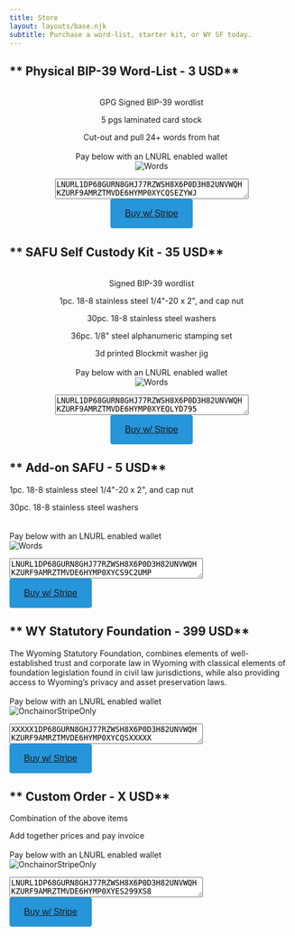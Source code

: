 ```yaml
---
title: Store
layout: layouts/base.njk
subtitle: Purchase a word-list, starter kit, or WY SF today.
---
```


## <a id="list"></a>**   Physical BIP-39 Word-List - 3 USD**
<br>
<center>
GPG Signed BIP-39 wordlist

5 pgs laminated card stock

Cut-out and pull 24+ words from hat
<br><br>
Pay below with an LNURL enabled wallet
<br>
![Words](/images/1.png)
<br>
<textarea id="p1" rows="2" cols="40">
LNURL1DP68GURN8GHJ77RZWSH8X6P0D3H82UNVWQHKZURF9AMRZTMVDE6HYMP0XYCQSEZYWJ
</textarea>
<br>
<button type="submit" name="stripe" style="min-width:146px; min-height:40px; border-radius: 4px;border-style: none;background-color: #2795DA;" alt="Buy with Stripe"><span style="color:#fff"><p style="font-size:16px"><a href="https://buy.stripe.com/dR69EwafY727c5aeUV">Buy w/ Stripe</a></p></span>
</button>
</center>

## <a id="kit"></a>**   SAFU Self Custody Kit - 35 USD**
<br>
<center>
Signed BIP-39 wordlist

1pc. 18-8 stainless steel 1/4"-20 x 2", and cap nut

30pc. 18-8 stainless steel washers 

36pc. 1/8" steel alphanumeric stamping set

3d printed Blockmit washer jig
<br><br>
Pay below with an LNURL enabled wallet
<br>
![Words](/images/2.png)
<br>
<textarea id="p1" rows="2" cols="40">
LNURL1DP68GURN8GHJ77RZWSH8X6P0D3H82UNVWQHKZURF9AMRZTMVDE6HYMP0XYEQLYD795
</textarea>
<br>
<button type="submit" name="stripe" style="min-width:146px; min-height:40px; border-radius: 4px;border-style: none;background-color: #2795DA;" alt="Buy with Stripe"><span style="color:#fff"><p style="font-size:16px"><a href="https://buy.stripe.com/cN203WafYbinfhmeUW">Buy w/ Stripe</a></p></span>
</button>
</center>

## <a id="safu"></a>**   Add-on SAFU - 5 USD**

1pc. 18-8 stainless steel 1/4"-20 x 2", and cap nut

30pc. 18-8 stainless steel washers  
<br><br>
Pay below with an LNURL enabled wallet
<br>
![Words](/images/3.png)
<br>
<textarea id="p1" rows="2" cols="40">
LNURL1DP68GURN8GHJ77RZWSH8X6P0D3H82UNVWQHKZURF9AMRZTMVDE6HYMP0XYCS9C2UMP
</textarea>
<br>
<button type="submit" name="stripe" style="min-width:146px; min-height:40px; border-radius: 4px;border-style: none;background-color: #2795DA;" alt="Buy with Stripe"><span style="color:#fff"><p style="font-size:16px"><a href="https://buy.stripe.com/28o9Ew2Nwcmr2uA6or">Buy w/ Stripe</a></p></span>
</button>
</center>

## <a id="wysf"></a>**   WY Statutory Foundation - 399 USD**
The Wyoming Statutory Foundation, combines elements of well- established trust and corporate law in Wyoming with classical elements of foundation legislation found in civil law jurisdictions, while also providing access to Wyoming’s privacy and asset preservation laws.
<br><br>
Pay below with an LNURL enabled wallet
<br>
![OnchainorStripeOnly](/images/99.png)
<br>
<textarea id="p1" rows="2" cols="40">
XXXXX1DP68GURN8GHJ77RZWSH8X6P0D3H82UNVWQHKZURF9AMRZTMVDE6HYMP0XYCQSXXXXX
</textarea>
<br>
<button type="submit" name="stripe" style="min-width:146px; min-height:40px; border-radius: 4px;border-style: none;background-color: #2795DA;" alt="Buy with Stripe"><span style="color:#fff"><p style="font-size:16px"><a href="https://buy.stripe.com/9AQcQIfAifyDedi4gk">Buy w/ Stripe</a></p></span>
</button>
</center>

## <a id="cust"></a>**   Custom Order - X USD**

Combination of the above items

Add together prices and pay invoice
<br><br>
Pay below with an LNURL enabled wallet
<br>
![OnchainorStripeOnly](/images/4.png)
<br>
<textarea id="p1" rows="2" cols="40">
LNURL1DP68GURN8GHJ77RZWSH8X6P0D3H82UNVWQHKZURF9AMRZTMVDE6HYMP0XYES299XS8
</textarea>
<br>
<button type="submit" name="stripe" style="min-width:146px; min-height:40px; border-radius: 4px;border-style: none;background-color: #2795DA;" alt="Buy with Stripe"><span style="color:#fff"><p style="font-size:16px"><a href="https://buy.stripe.com/28odUM5ZI2LRfhmbII">Buy w/ Stripe</a></p></span>
</button>
</center>



